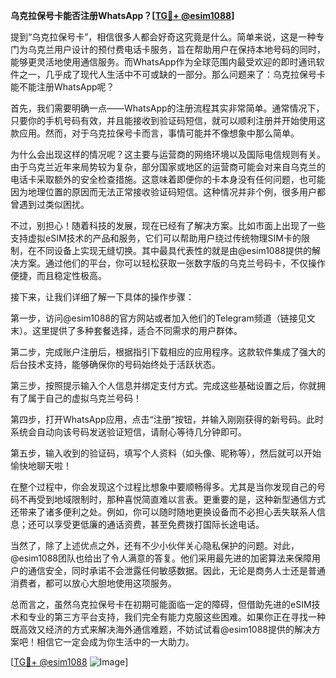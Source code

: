 **乌克拉保号卡能否注册WhatsApp？[[TG💪+ @esim1088](https://t.me/s/esim1088)]**

提到“乌克拉保号卡”，相信很多人都会好奇这究竟是什么。简单来说，这是一种专门为乌克兰用户设计的预付费电话卡服务，旨在帮助用户在保持本地号码的同时，能够更灵活地使用通信服务。而WhatsApp作为全球范围内最受欢迎的即时通讯软件之一，几乎成了现代人生活中不可或缺的一部分。那么问题来了：乌克拉保号卡能不能注册WhatsApp呢？

首先，我们需要明确一点——WhatsApp的注册流程其实非常简单。通常情况下，只要你的手机号码有效，并且能接收到验证码短信，就可以顺利注册并开始使用这款应用。然而，对于乌克拉保号卡而言，事情可能并不像想象中那么简单。

为什么会出现这样的情况呢？这主要与运营商的网络环境以及国际电信规则有关。由于乌克兰近年来局势较为复杂，部分国家或地区的运营商可能会对来自乌克兰的电话卡采取额外的安全检查措施。这意味着即便你的卡本身没有任何问题，也可能因为地理位置的原因而无法正常接收验证码短信。这种情况并非个例，很多用户都曾遇到过类似困扰。

不过，别担心！随着科技的发展，现在已经有了解决方案。比如市面上出现了一些支持虚拟eSIM技术的产品和服务，它们可以帮助用户绕过传统物理SIM卡的限制，在不同设备上实现无缝切换。其中最具代表性的就是由@esim1088提供的解决方案。通过他们的平台，你可以轻松获取一张数字版的乌克兰号码卡，不仅操作便捷，而且稳定性极高。

接下来，让我们详细了解一下具体的操作步骤：

第一步，访问@esim1088的官方网站或者加入他们的Telegram频道（链接见文末）。这里提供了多种套餐选择，适合不同需求的用户群体。

第二步，完成账户注册后，根据指引下载相应的应用程序。这款软件集成了强大的后台技术支持，能够确保你的号码始终处于活跃状态。

第三步，按照提示输入个人信息并绑定支付方式。完成这些基础设置之后，你就拥有了属于自己的虚拟乌克兰号码！

第四步，打开WhatsApp应用，点击“注册”按钮，并输入刚刚获得的新号码。此时系统会自动向该号码发送验证短信，请耐心等待几分钟即可。

第五步，输入收到的验证码，填写个人资料（如头像、昵称等），然后就可以开始愉快地聊天啦！

在整个过程中，你会发现这个过程比想象中要顺畅得多。尤其是当你发现自己的号码不再受到地域限制时，那种喜悦简直难以言表。更重要的是，这种新型通信方式还带来了诸多便利之处。例如，你可以随时随地更换设备而不必担心丢失联系人信息；还可以享受更低廉的通话资费，甚至免费拨打国际长途电话。

当然了，除了上述优点之外，还有不少小伙伴关心隐私保护的问题。对此，@esim1088团队也给出了令人满意的答复。他们采用最先进的加密算法来保障用户的通信安全，同时承诺不会泄露任何敏感数据。因此，无论是商务人士还是普通消费者，都可以放心大胆地使用这项服务。

总而言之，虽然乌克拉保号卡在初期可能面临一定的障碍，但借助先进的eSIM技术和专业的第三方平台支持，我们完全有能力克服这些困难。如果你正在寻找一种既高效又经济的方式来解决海外通信难题，不妨试试看@esim1088提供的解决方案吧！相信它一定会成为你生活中的一大助力。

[[TG💪+ @esim1088](https://t.me/s/esim1088) ![Image](https://i.postimg.cc/4NQfJmqS/Snipaste-2025-05-13-00-14-12.png)]